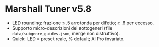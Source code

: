 # Marshall Tuner v5.8
- LED rounding: frazione ≤ .5 arrotonda per difetto; ≥ .6 per eccesso.
- Supporto micro-descrizioni dei sottogeneri (file `data/subgenre_guides.json`, merge non distruttivo).
- Quick: LED = preset reale, % default; AI Pro invariato.
